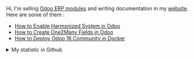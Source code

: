 Hi, I'm selling [Odoo ERP modules](https://apps.odoo.com/apps/browse?repo_maintainer_id=276647) and writing documentation in my [website](https://altelasoftware.com). Here are some of them :
<!-- BLOG-POST-LIST:START -->
- [How to Enable Harmonized System in Odoo](https://altelasoftware.com/how-to-enable-harmonized-system-in-odoo/)
- [How to Create One2Many Fields in Odoo](https://altelasoftware.com/how-to-create-one2many-fields-in-odoo/)
- [How to Deploy Odoo 16 Community in Docker](https://altelasoftware.com/how-to-deploy-odoo-16-community-in-docker/)
<!-- BLOG-POST-LIST:END -->


<details>
    <summary>My statistic in Github</summary>
<div>

<br />

[![wakatime](https://wakatime.com/badge/user/38f68e85-6cc9-4ac7-986a-ffee8908ce8b.svg)](https://wakatime.com/@38f68e85-6cc9-4ac7-986a-ffee8908ce8b)

<img height="154" src="https://github-readme-stats.vercel.app/api?username=altela&count_private=true&theme=github_dark&hide_border=true&show_icons=true&include_all_commits=true&hide_rank=false&custom_title=Activity%20On%20GitHub" />
  
<img height="154" src="https://github-readme-stats.vercel.app/api/top-langs/?username=altela&layout=compact&theme=github_dark&&langs_count=10&hide_border=true&custom_title=Repository's%20Composition%20Languages" />
</div>
    
<!--START_SECTION:waka-->

```txt
XML               2 hrs 37 mins   ████████████▒░░░░░░░░░░░░   49.41 %
Python            2 hrs 24 mins   ███████████▒░░░░░░░░░░░░░   45.50 %
Text              8 mins          ▓░░░░░░░░░░░░░░░░░░░░░░░░   02.81 %
JavaScript        3 mins          ▒░░░░░░░░░░░░░░░░░░░░░░░░   01.24 %
HTML              1 min           ░░░░░░░░░░░░░░░░░░░░░░░░░   00.52 %
```

<!--END_SECTION:waka-->

</details>

<!-- Waka documentation : https://medium.com/@JakenH/show-off-your-coding-stats-on-your-github-profile-using-wakatime-ce3ceb1063b5 -->
